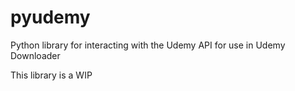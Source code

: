 # pyudemy

Python library for interacting with the Udemy API for use in Udemy Downloader

This library is a WIP
